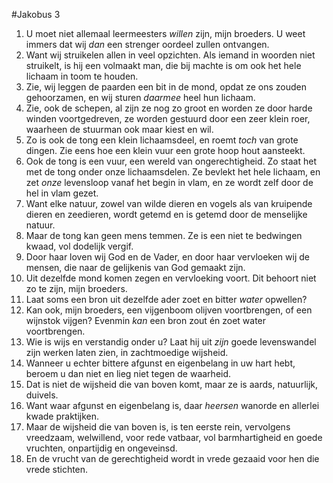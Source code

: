 #Jakobus 3
1. U moet niet allemaal leermeesters *willen* zijn, mijn broeders. U weet immers dat wij *dan* een strenger oordeel zullen ontvangen.
2. Want wij struikelen allen in veel opzichten. Als iemand in woorden niet struikelt, is hij een volmaakt man, die bij machte is om ook het hele lichaam in toom te houden.
3. Zie, wij leggen de paarden een bit in de mond, opdat ze ons zouden gehoorzamen, en wij sturen *daarmee* heel hun lichaam.
4. Zie, ook de schepen, al zijn ze nog zo groot en worden ze door harde winden voortgedreven, ze worden gestuurd door een zeer klein roer, waarheen de stuurman ook maar kiest en wil.
5. Zo is ook de tong een klein lichaamsdeel, en roemt *toch* van grote dingen. Zie eens hoe een klein vuur een grote hoop hout aansteekt.
6. Ook de tong is een vuur, een wereld van ongerechtigheid. Zo staat het met de tong onder onze lichaamsdelen. Ze bevlekt het hele lichaam, en zet *onze* levensloop vanaf het begin in vlam, en ze wordt zelf door de hel in vlam gezet.
7. Want elke natuur, zowel van wilde dieren en vogels als van kruipende dieren en zeedieren, wordt getemd en is getemd door de menselijke natuur.
8. Maar de tong kan geen mens temmen. Ze is een niet te bedwingen kwaad, vol dodelijk vergif.
9. Door haar loven wij God en de Vader, en door haar vervloeken wij de mensen, die naar de gelijkenis van God gemaakt zijn.
10. Uit dezelfde mond komen zegen en vervloeking voort. Dit behoort niet zo te zijn, mijn broeders.
11. Laat soms een bron uit dezelfde ader zoet en bitter *water* opwellen?
12. Kan ook, mijn broeders, een vijgenboom olijven voortbrengen, of een wijnstok vijgen? Evenmin *kan* een bron zout én zoet water voortbrengen.
13. Wie is wijs en verstandig onder u? Laat hij uit *zijn* goede levenswandel zijn werken laten zien, in zachtmoedige wijsheid.
14. Wanneer u echter bittere afgunst en eigenbelang in uw hart hebt, beroem u dan niet en lieg niet tegen de waarheid.
15. Dat is niet de wijsheid die van boven komt, maar ze is aards, natuurlijk, duivels.
16. Want waar afgunst en eigenbelang is, daar *heersen* wanorde en allerlei kwade praktijken.
17. Maar de wijsheid die van boven is, is ten eerste rein, vervolgens vreedzaam, welwillend, voor rede vatbaar, vol barmhartigheid en goede vruchten, onpartijdig en ongeveinsd.
18. En de vrucht van de gerechtigheid wordt in vrede gezaaid voor hen die vrede stichten.
